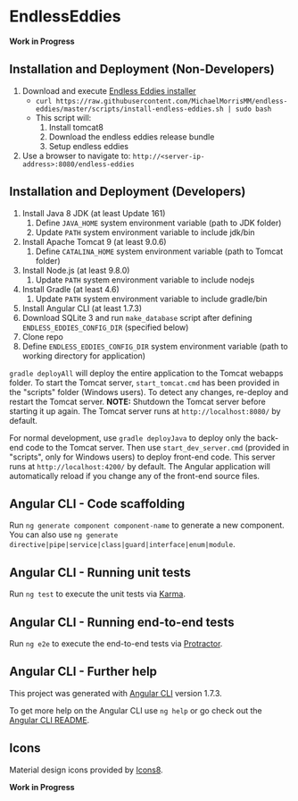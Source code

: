 # EndlessEddies
**Work in Progress**

## Installation and Deployment (Non-Developers)
1. Download and execute [Endless Eddies installer](https://github.com/MichaelMorrisMM/endless-eddies/blob/master/scripts/install-endless-eddies.sh)
    - `curl https://raw.githubusercontent.com/MichaelMorrisMM/endless-eddies/master/scripts/install-endless-eddies.sh | sudo bash`
    - This script will:
      1. Install tomcat8
      1. Download the endless eddies release bundle
      1. Setup endless eddies
1. Use a browser to navigate to: `http://<server-ip-address>:8080/endless-eddies`

## Installation and Deployment (Developers)
1. Install Java 8 JDK (at least Update 161)
    1. Define `JAVA_HOME` system environment variable (path to JDK folder)
    2. Update `PATH` system environment variable to include jdk/bin
2. Install Apache Tomcat 9 (at least 9.0.6)
    1. Define `CATALINA_HOME` system environment variable (path to Tomcat folder)
3. Install Node.js (at least 9.8.0)
    1. Update `PATH` system environment variable to include nodejs
4. Install Gradle (at least 4.6)
    1. Update `PATH` system environment variable to include gradle/bin
5. Install Angular CLI (at least 1.7.3)
6. Download SQLite 3 and run `make_database` script after defining `ENDLESS_EDDIES_CONFIG_DIR` (specified below)
7. Clone repo
8. Define `ENDLESS_EDDIES_CONFIG_DIR` system environment variable (path to working directory for application)

`gradle deployAll` will deploy the entire application to the Tomcat webapps folder. 
To start the Tomcat server, `start_tomcat.cmd` has been provided in the "scripts" folder (Windows users). 
To detect any changes, re-deploy and restart the Tomcat server. 
**NOTE:** Shutdown the Tomcat server before starting it up again. 
The Tomcat server runs at `http://localhost:8080/` by default.

For normal development, use `gradle deployJava` to deploy only the back-end code to the Tomcat server.
Then use `start_dev_server.cmd` (provided in "scripts", only for Windows users) to deploy front-end code. 
This server runs at `http://localhost:4200/` by default. 
The Angular application will automatically reload if you change any of the front-end source files.

## Angular CLI - Code scaffolding

Run `ng generate component component-name` to generate a new component. You can also use `ng generate directive|pipe|service|class|guard|interface|enum|module`.

## Angular CLI - Running unit tests

Run `ng test` to execute the unit tests via [Karma](https://karma-runner.github.io).

## Angular CLI - Running end-to-end tests

Run `ng e2e` to execute the end-to-end tests via [Protractor](http://www.protractortest.org/).

## Angular CLI - Further help
This project was generated with [Angular CLI](https://github.com/angular/angular-cli) version 1.7.3.

To get more help on the Angular CLI use `ng help` or go check out the [Angular CLI README](https://github.com/angular/angular-cli/blob/master/README.md).

## Icons
Material design icons provided by [Icons8](https://icons8.com/icon/new-icons/material).

**Work in Progress**
